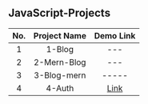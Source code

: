 ## JavaScript-Projects

| No. |   Project Name    |                    Demo Link                    |
| :-: | :---------------: | :---------------------------------------------: |
|  1  | 1-Blog            |                          ---                    |
|  2  | 2-Mern-Blog       |                       ---                       |
|  3  | 3-Blog-mern       |                 -----                           |
|  4  | 4-Auth            |  [Link](https://mern-auth-egex.onrender.com/)|
 